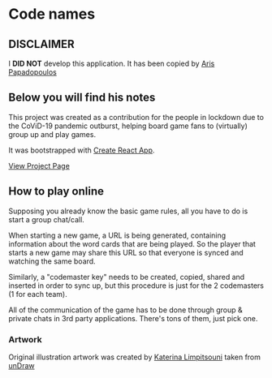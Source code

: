 # Code names

## DISCLAIMER
I **DID NOT** develop this application. It has been copied by [Aris Papadopoulos](https://github.com/aris-papadopoulos/codenames)


## Below you will find his notes


This project was created as a contribution for the people in lockdown due to the CoViD-19 pandemic
outburst, helping board game fans to (virtually) group up and play games.

It was bootstrapped with [Create React App](https://github.com/facebook/create-react-app).

[View Project Page](https://leonmarios.github.io/codename/)

## How to play online

Supposing you already know the basic game rules, all you have to do is start a group chat/call.

When starting a new game, a URL is being generated, containing information about the word cards that are being played. So the player that starts a new game may share this URL so that everyone is synced and watching the same board. 

Similarly, a "codemaster key" needs to be created, copied, shared and inserted in order to sync up, but this procedure is just for the 2 codemasters (1 for each team).

All of the communication of the game has to be done through group & private chats in 3rd party applications. There's tons of them, just pick one.

### Artwork

Original illustration artwork was created by [Katerina Limpitsouni](https://twitter.com/ninalimpi)
taken from [unDraw](https://undraw.co/)
